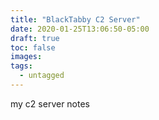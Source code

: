```yaml
---
title: "BlackTabby C2 Server"
date: 2020-01-25T13:06:50-05:00
draft: true
toc: false
images:
tags:
  - untagged
---
```


my c2 server notes